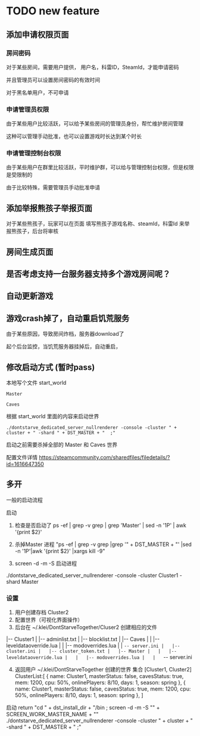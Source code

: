 # TODO new feature



## 添加申请权限页面

### 房间密码
对于某些房间，需要用户提供， 用户名，科雷ID，SteamId，才能申请密码

并且管理员可以设置房间密码的有效时间

对于黑名单用户，不可申请

### 申请管理员权限
由于某些用户比较活跃，可以给予某些房间的管理员身份，帮忙维护房间管理

这种可以管理手动批准，也可以设置游戏时长达到某个时长

### 申请管理控制台权限
由于某些用户在群里比较活跃，平时维护群，可以给与管理控制台权限，但是权限是受限制的

由于比较特殊，需要管理员手动批准申请

## 添加举报熊孩子举报页面
对于某些熊孩子，玩家可以在页面 填写熊孩子游戏名称、steamId，科雷Id 来举报熊孩子，后台将审核

## 房间生成页面


## 是否考虑支持一台服务器支持多个游戏房间呢？



## 自动更新游戏


## 游戏crash掉了，自动重启饥荒服务

由于某些原因，导致房间炸档，服务器download了

起个后台监控，当饥荒服务器挂掉后，自动重启，


## 修改启动方式 (暂时pass)

本地写个文件 start_world
```
Master

Caves
```

根据 start_world 里面的内容来启动世界

```
./dontstarve_dedicated_server_nullrenderer -console -cluster " + cluster + " -shard " + DST_MASTER + "  ;"
```

启动之前需要杀掉全部的 Master 和 Caves 世界

配置文件详情
https://steamcommunity.com/sharedfiles/filedetails/?id=1616647350


## 多开

一般的启动流程

启动
1. 检查是否启动了
    ps -ef | grep -v grep | grep 'Master' | sed -n '1P' | awk '{print $2}'
2. 杀掉Master 进程
    "ps -ef | grep -v grep |grep '" + DST_MASTER + "' |sed -n '1P'|awk '{print $2}' |xargs kill -9"

3. screen -d -m -S 启动进程

./dontstarve_dedicated_server_nullrenderer -console -cluster Cluster1 -shard Master


### 设置
1. 用户创建存档 Cluster2
2. 配置世界（可视化界面操作）
3. 后台在 ~/.klei/DontStarveTogether/Cluser2 创建相应的文件

|-- Cluster1
|   |-- adminlist.txt
|   |-- blocklist.txt
|   |-- Caves
|   |   |-- leveldataoverride.lua
|   |   |-- modoverrides.lua
|   |   `-- server.ini
|   |-- cluster.ini
|   |-- cluster_token.txt
|   |-- Master
|   |   |-- leveldataoverride.lua
|   |   |-- modoverrides.lua
|   |   `-- server.ini


4. 返回用户 ~/.klei/DontStarveTogether 创建的世界 集合 [Cluster1, Cluster2]
ClusterList:[
    {
    name: Cluster1,
    masterStatus: false,
    cavesStatus: true,
    mem: 1200,
    cpu: 50%,
    onlinePlayers: 8/10,
    days: 1,
    season: spring
    },
    {
    name: Cluster1,
    masterStatus: false,
    cavesStatus: true,
    mem: 1200,
    cpu: 50%,
    onlinePlayers: 8/10,
    days: 1,
    season: spring
    },
]

启动
return "cd " + dst_install_dir + "/bin ; screen -d -m -S \"" + SCREEN_WORK_MASTER_NAME + "\"  ./dontstarve_dedicated_server_nullrenderer -console -cluster " + cluster + " -shard " + DST_MASTER + "  ;"